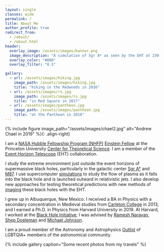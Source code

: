 ```yaml
---
layout: single
classes: wide
permalink: /
title: About Me
author_profile: true
redirect_from: 
  - /about/
  - /about.html
header:
  overlay_image: /assets/images/banner.png
  image_description: "A simulation of Sgr A* as seen by the EHT at 230 GHz" 
  overlay_color: "#000"
  overlay_filter: "0.5"

gallery:
  - url: /assets/images/hiking.jpg
    image_path: /assets/images/hiking.jpg
    title: "hiking in the Redwoods in 2016"
  - url: /assets/images/rs.jpg
    image_path: /assets/images/rs.jpg
    title: "in Red Square in 2017"
  - url: /assets/images/pantheon.jpg
    image_path: /assets/images/pantheon.jpg
    title: "at the Pantheon in 2018"
---
```


{% include figure image_path="/assets/images/chael2.jpg" alt="Andrew Chael in 2019" %}{: .align-right}

I am a [NASA Hubble Fellowship Program (NHFP)](http://www.stsci.edu/stsci-research/fellowships/nasa-hubble-fellowship-program) [Einstein Fellow](http://www.stsci.edu/stsci-research/fellowships/nasa-hubble-fellowship-program/meet-the-fellows) at the Princeton University [Center for Theoretical Science](http://pcts.princeton.edu/). I am a member of the [Event Horizon Telescope](http://eventhorizontelescope.org/) (EHT) collaboration.

I study the extreme environment just outside the event horizons of supermassive black holes, particularly in the galactic center <a href="https://en.wikipedia.org/wiki/Sagittarius_A*">Sgr A*</a> and [M87](https://en.wikipedia.org/wiki/Messier_87). I use supercomputer [simulations](/_pages/simulating) to study the flow of plasma as it falls into the black hole and is launched outward in relativistic jets. I also develop new approaches for testing theoretical predictions with new methods of [imaging](/_pages/imaging) these black holes with the EHT.  

<!--
I am a graduate student in theoretical and computational astrophysics with the [Event Horizon Telescope](http://eventhorizontelescope.org/) and a candidate for a Ph.D. in the Physics department at Harvard University. I work at the [Black Hole Initiative](https://bhi.fas.harvard.edu/).

My research uses new cutting-edge approaches for [simulating](/_pages/simulating) and [imaging](/_pages/imaging) the EHT's black hole targets <a href="https://en.wikipedia.org/wiki/Sagittarius_A*">Sgr A*</a> and [M87](https://en.wikipedia.org/wiki/Messier_87). My primary graduate adviser is [Ramesh Narayan](https://www.cfa.harvard.edu/~narayan/), and I am also advised by [Shep Doeleman](https://astronomy.fas.harvard.edu/people/shep-doeleman) and [Michael Johnson](http://www.scintillatingastronomy.com/).
-->

I grew up in Albuquerque, New Mexico. I received a BA in Physics with a secondary concentration in Medieval studies from [Carleton College](https://www.carleton.edu/) in 2013, and I earned a Ph.D. in Physics from Harvard University in 2019. At Harvard, I worked at the [Black Hole Initiative](https://bhi.fas.harvard.edu/); I was advised by [Ramesh Narayan](https://www.cfa.harvard.edu/~narayan/), [Shep Doeleman](https://astronomy.fas.harvard.edu/people/shep-doeleman) and [Michael Johnson](http://www.scintillatingastronomy.com/).

<!--
#I also serve as a [Resident Tutor](https://dunster.harvard.edu/resident-tutors/) at [Dunster House](https://dunster.harvard.edu) in Harvard College, where I mentor and advise undergraduates on national fellowship applications, LGBTQ life, physics and astronomy courses, and paths to graduate school.
-->

I am a proud member of the Astronomy and Astrophysics [Outlist](https://astro-outlist.github.io/) of LGBTQIA+ members of the astronomical community. 

{% include gallery caption="Some recent photos from my travels" %}

